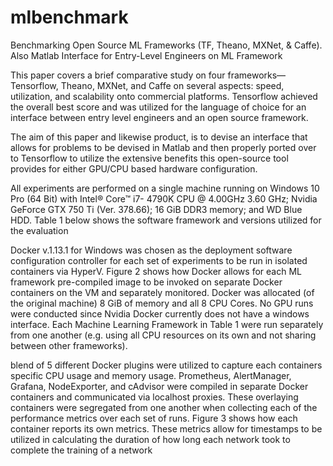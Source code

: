 # mlbenchmark
Benchmarking Open Source ML Frameworks (TF, Theano, MXNet, &amp; Caffe). Also Matlab Interface for Entry-Level Engineers on ML Framework

This paper covers a brief comparative study on four frameworks—
Tensorflow, Theano, MXNet, and Caffe on several aspects: speed, utilization, and scalability
onto commercial platforms. Tensorflow achieved the overall best score and was utilized for
the language of choice for an interface between entry level engineers and an open source
framework.

The aim of this paper and likewise product, is to devise an interface that allows for
problems to be devised in Matlab and then properly ported over to Tensorflow to utilize the
extensive benefits this open-source tool provides for either GPU/CPU based hardware
configuration.

All experiments are performed on a single machine running on Windows 10 Pro (64 Bit) with Intel® Core™ i7-
4790K CPU @ 4.00GHz 3.60 GHz; Nvidia GeForce GTX 750 Ti (Ver. 378.66); 16 GiB DDR3 memory; and WD
Blue HDD. Table 1 below shows the software framework and versions utilized for the evaluation

Docker v.1.13.1 for Windows was chosen as the deployment
software configuration controller for each set of experiments to be
run in isolated containers via HyperV. Figure 2 shows how Docker
allows for each ML framework pre-compiled image to be invoked
on separate Docker containers on the VM and separately
monitored. Docker was allocated (of the original machine) 8 GiB
of memory and all 8 CPU Cores. No GPU runs were conducted
since Nvidia Docker currently does not have a windows interface.
Each Machine Learning Framework in Table 1 were run separately
from one another (e.g. using all CPU resources on its own and not
sharing between other frameworks).

blend of 5 different Docker plugins were utilized to capture each containers specific CPU usage and memory
usage. Prometheus, AlertManager, Grafana, NodeExporter, and cAdvisor were compiled in separate Docker
containers and communicated via localhost proxies. These overlaying containers were segregated from one another
when collecting each of the performance metrics over each set of runs. Figure 3 shows how each container reports its
own metrics. These metrics allow for timestamps to be utilized in calculating the duration of how long each network
took to complete the training of a network
